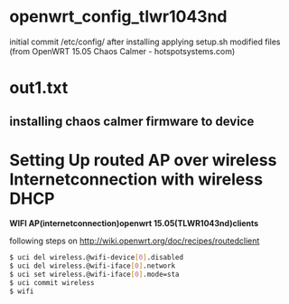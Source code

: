 # openwrt_config_tlwr1043nd
initial commit /etc/config/
after installing applying setup.sh
modified files (from OpenWRT 15.05 Chaos Calmer - hotspotsystems.com)

# out1.txt
## __installing chaos calmer firmware to device__

# Setting Up routed AP over wireless Internetconnection with wireless DHCP

__WIFI AP(internetconnection)<wireless>openwrt 15.05(TLWR1043nd)<wireless>clients__

following steps on http://wiki.openwrt.org/doc/recipes/routedclient

```sh
$ uci del wireless.@wifi-device[0].disabled
$ uci del wireless.@wifi-iface[0].network
$ uci set wireless.@wifi-iface[0].mode=sta
$ uci commit wireless
$ wifi
```
